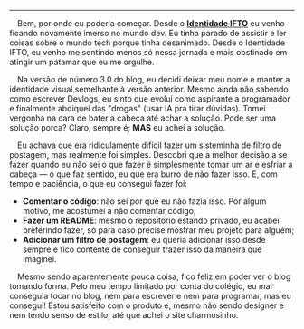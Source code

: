 
---

&emsp;Bem, por onde eu poderia começar. Desde o [**Identidade IFTO**](postagem.html?id=3) eu venho ficando novamente imerso no mundo dev. Eu tinha parado de assistir e ler coisas sobre o mundo tech porque tinha desanimado. Desde o Identidade IFTO, eu venho me sentindo menos só nessa jornada e mais obstinado em atingir um patamar que eu me orgulhe.

&emsp;Na versão de número 3.0 do blog, eu decidi deixar meu nome e manter a identidade visual semelhante à versão anterior. Mesmo ainda não sabendo como escrever Devlogs, eu sinto que evoluí como aspirante a programador e finalmente abdiquei das "drogas" (usar IA pra tirar dúvidas). Tomei vergonha na cara de bater a cabeça até achar a solução. Pode ser uma solução porca? Claro, sempre é; **MAS** eu achei a solução.

&emsp;Eu achava que era ridiculamente difícil fazer um sisteminha de filtro de postagem, mas realmente foi simples. Descobri que a melhor decisão a se fazer quando eu não sei o que fazer é simplesmente tomar um ar e esfriar a cabeça — o que faz sentido, eu que era burro de não fazer isso. E, com tempo e paciência, o que eu consegui fazer foi:

- **Comentar o código**: não sei por que eu não fazia isso. Por algum motivo, me acostumei a não comentar código;  
- **Fazer um README**: mesmo o repositório estando privado, eu acabei preferindo fazer, só para caso precise mostrar meu projeto para alguém;  
- **Adicionar um filtro de postagem**: eu queria adicionar isso desde sempre e fico contente de conseguir trazer isso da maneira que imaginei.  

&emsp;Mesmo sendo aparentemente pouca coisa, fico feliz em poder ver o blog tomando forma. Pelo meu tempo limitado por conta do colégio, eu mal conseguia tocar no blog, nem para escrever e nem para programar, mas eu consegui! Estou satisfeito com o produto e, mesmo não sendo designer e nem tendo senso de estilo, até que achei o site charmosinho.
